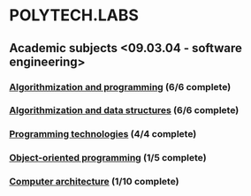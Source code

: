 # POLYTECH.LABS
## Academic subjects <09.03.04 - software engineering>
### [Algorithmization and programming](https://github.com/urlagushka/POLITECH.LABS/tree/main/aip#algorithmization-and-programming) (6/6 complete)
### [Algorithmization and data structures](https://github.com/urlagushka/POLITECH.LABS/tree/main/aisd#algorithmization-and-data-structures) (6/6 complete)
### [Programming technologies](https://github.com/urlagushka/POLITECH.LABS/tree/main/tp#programming-technologies) (4/4 complete)
### [Object-oriented programming](https://github.com/urlagushka/polytech-labs/tree/main/oop#object-oriented-programming) (1/5 complete)
### [Сomputer architecture](https://github.com/urlagushka/polytech-labs/tree/main/arch#%D1%81omputer-architecture) (1/10 complete)
